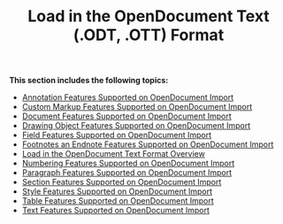 ﻿---
title: Load in the OpenDocument Text (.ODT, .OTT) Format
description: "Aspose.Words for .NET allows you to work with various features supported on OpenDocument Text import."
type: docs
weight: 70
url: /net/load-in-the-opendocument-text-odt-ott-format/
---

**This section includes the following topics:** 

- [Annotation Features Supported on OpenDocument Import](/words/net/annotation-features-supported-on-opendocument-import/)
- [Custom Markup Features Supported on OpenDocument Import](/words/net/custom-markup-features-supported-on-opendocument-import/)
- [Document Features Supported on OpenDocument Import](/words/net/document-features-supported-on-opendocument-import/)
- [Drawing Object Features Supported on OpenDocument Import](/words/net/drawing-object-features-supported-on-opendocument-import/)
- [Field Features Supported on OpenDocument Import](/words/net/field-features-supported-on-opendocument-import/)
- [Footnotes an Endnote Features Supported on OpenDocument Import](/words/net/footnotes-and-endnote-features-supported-on-opendocument-import/)
- [Load in the OpenDocument Text Format Overview](/words/net/load-in-the-opendocument-text-format-overview/)
- [Numbering Features Supported on OpenDocument Import](/words/net/numbering-features-supported-on-opendocument-import/)
- [Paragraph Features Supported on OpenDocument Import](/words/net/paragraph-features-supported-on-opendocument-import/)
- [Section Features Supported on OpenDocument Import](/words/net/section-features-supported-on-opendocument-import/)
- [Style Features Supported on OpenDocument Import](/words/net/style-features-supported-on-opendocument-import/)
- [Table Features Supported on OpenDocument Import](/words/net/table-features-supported-on-opendocument-import/)
- [Text Features Supported on OpenDocument Import](/words/net/text-features-supported-on-opendocument-import/)
